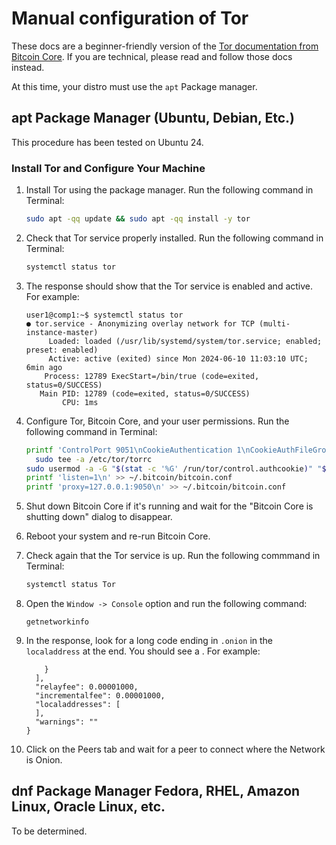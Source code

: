 # Manual configuration of Tor

These docs are a beginner-friendly version of the [Tor documentation from Bitcoin Core](https://github.com/bitcoin/bitcoin/blob/master/doc/tor.md). If you are technical, please read and follow those docs instead.

At this time, your distro must use the `apt` Package manager.

## apt Package Manager (Ubuntu, Debian, Etc.)

This procedure has been tested on Ubuntu 24.

### Install Tor and Configure Your Machine

1. Install Tor using the package manager. Run the following command in Terminal:
   ```sh
   sudo apt -qq update && sudo apt -qq install -y tor
   ```

2. Check that Tor service properly installed. Run the following command in Terminal:
   ```sh
   systemctl status tor
   ```

3. The response should show that the Tor service is enabled and active. For example:
   ```text
   user1@comp1:~$ systemctl status tor
   ● tor.service - Anonymizing overlay network for TCP (multi-instance-master)
        Loaded: loaded (/usr/lib/systemd/system/tor.service; enabled; preset: enabled)
        Active: active (exited) since Mon 2024-06-10 11:03:10 UTC; 6min ago
       Process: 12789 ExecStart=/bin/true (code=exited, status=0/SUCCESS)
      Main PID: 12789 (code=exited, status=0/SUCCESS)
           CPU: 1ms
   ```

4. Configure Tor, Bitcoin Core, and your user permissions. Run the following command in Terminal:
   ```sh
   printf 'ControlPort 9051\nCookieAuthentication 1\nCookieAuthFileGroupReadable 1\nDataDirectoryGroupReadable 1' |
     sudo tee -a /etc/tor/torrc
   sudo usermod -a -G "$(stat -c '%G' /run/tor/control.authcookie)" "${USER}"
   printf 'listen=1\n' >> ~/.bitcoin/bitcoin.conf
   printf 'proxy=127.0.0.1:9050\n' >> ~/.bitcoin/bitcoin.conf
   ```

5. Shut down Bitcoin Core if it's running and wait for the "Bitcoin Core is shutting down" dialog to disappear.

6. Reboot your system and re-run Bitcoin Core.

7. Check again that the Tor service is up. Run the following commmand in Terminal:
   ```sh
   systemctl status Tor
   ```

8. Open the `Window -> Console` option and run the following command:
   ```text
   getnetworkinfo
   ```

9. In the response, look for a long code ending in `.onion` in the `localaddress` at the end. You should see a . For example:
   ```text
       }
     ],
     "relayfee": 0.00001000,
     "incrementalfee": 0.00001000,
     "localaddresses": [
     ],
     "warnings": ""
   }
   ```

11. Click on the Peers tab and wait for a peer to connect where the Network is Onion.

## dnf Package Manager Fedora, RHEL, Amazon Linux, Oracle Linux, etc.

To be determined.
